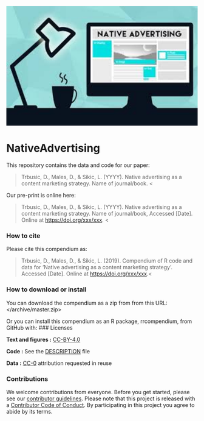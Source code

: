 
<p align="center">
<img src="./images.jpg" width="750" title="hover text">
</p>

# NativeAdvertising

This repository contains the data and code for our paper:

> Trbusic, D., Males, D., & Sikic, L. (YYYY). Native advertising as a
> content marketing strategy. Name of journal/book. \<

Our pre-print is online here:

> Trbusic, D., Males, D., & Sikic, L. (YYYY). Native advertising as a
> content marketing strategy. Name of journal/book, Accessed \[Date\].
> Online at <https://doi.org/xxx/xxx>. \<

### How to cite

Please cite this compendium as:

> Trbusic, D., Males, D., & Sikic, L. (2019). Compendium of R code and
> data for ‘Native advertising as a content marketing strategy’.
> Accessed \[Date\]. Online at <https://doi.org/xxx/xxx>.\<

### How to download or install

You can download the compendium as a zip from from this URL:
</archive/master.zip>

Or you can install this compendium as an R package, rrcompendium, from
GitHub with: \### Licenses

**Text and figures :**
[CC-BY-4.0](http://creativecommons.org/licenses/by/4.0/)

**Code :** See the [DESCRIPTION](DESCRIPTION) file

**Data :** [CC-0](http://creativecommons.org/publicdomain/zero/1.0/)
attribution requested in reuse

### Contributions

We welcome contributions from everyone. Before you get started, please
see our [contributor guidelines](CONTRIBUTING.md). Please note that this
project is released with a [Contributor Code of Conduct](CONDUCT.md). By
participating in this project you agree to abide by its terms.
